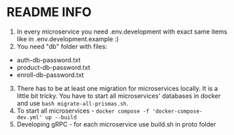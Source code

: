 # README INFO

1. In every microservice you need .env.development with exact same items like in .env.development.example :)
2. You need "db" folder with files:

- auth-db-password.txt
- product-db-password.txt
- enroll-db-password.txt

3. There has to be at least one migration for microservices locally. It is a little bit tricky. You have to start all microservices' databases in docker and use `bash migrate-all-prismas.sh`.
4. To start all microservices - `docker compose -f 'docker-compose-dev.yml' up --build`
5. Developing gRPC - for each microservice use build.sh in proto folder
